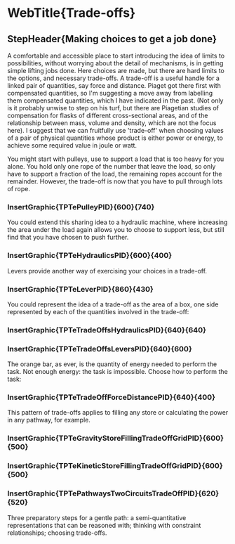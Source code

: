 # WebTitle{Trade-offs}

## StepHeader{Making choices to get a job done}

A comfortable and accessible place to start introducing the idea of limits to possibilities, without worrying about the detail of mechanisms, is in getting simple lifting jobs done. Here choices are made, but there are hard limits to the options, and necessary trade-offs. A trade-off is a useful handle for a linked pair of quantities, say force and distance. Piaget got there first with compensated quantities, so I'm suggesting a move away from labelling them compensated quantities, which I have indicated in the past. (Not only is it probably unwise to step on his turf, but there are Piagetian studies of compensation for flasks of different cross-sectional areas, and of the relationship between mass, volume and density, which are not the focus here). I suggest that we can fruitfully use 'trade-off' when choosing values of a pair of physical quantities whose product is either power or energy, to achieve some required value in joule or watt.

You might start with pulleys, use to support a load that is too heavy for you alone. You hold only one rope of the number that leave the load, so only have to support a fraction of the load, the remaining ropes account for the remainder. However, the trade-off is now that you have to pull through lots of rope.

### InsertGraphic{TPTePulleyPID}{600}{740}

You could extend this sharing idea to a hydraulic machine, where increasing the area under the load again allows you to choose to support less, but still find that you have chosen to push further.

### InsertGraphic{TPTeHydraulicsPID}{600}{400}

Levers provide another way of exercising your choices in a trade-off.

### InsertGraphic{TPTeLeverPID}{860}{430}

You could represent the idea of a trade-off as the area of a box, one side represented by each of the quantities involved in the trade-off:

### InsertGraphic{TPTeTradeOffsHydraulicsPID}{640}{640}

### InsertGraphic{TPTeTradeOffsLeversPID}{640}{600}

The orange bar, as ever, is the quantity of energy needed to perform the task. Not enough energy: the task is impossible. Choose how to perform the task:

### InsertGraphic{TPTeTradeOffForceDistancePID}{640}{400}

This pattern of trade-offs applies to filling any store or calculating the power in any pathway, for example.

### InsertGraphic{TPTeGravityStoreFillingTradeOffGridPID}{600}{500}

### InsertGraphic{TPTeKineticStoreFillingTradeOffGridPID}{600}{500}

### InsertGraphic{TPTePathwaysTwoCircuitsTradeOffPID}{620}{520}

Three preparatory steps for a gentle path: a semi-quantitative representations that can be reasoned with; thinking with constraint relationships; choosing trade-offs.
